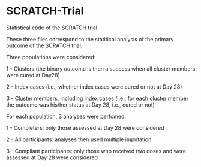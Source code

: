 # SCRATCH-Trial
Statistical code of the SCRATCH trial

These three files correspond to the statitical analysis of the primary outcome of the SCRATCH trial.

Three populations were considered:

1 - Clusters (the binary outcome is then a success when all cluster members were cured at Day28)

2 - Index cases (i.e., whether index cases were cured or not at Day 28)

3 - Cluster members, including index cases (i.e., for each cluster member the outcome was his/her status at Day 28, i.e., cured or not)



For each population, 3 analyses were perfomed:

1 - Completers: only those assessed at Day 28 were considered

2 - All participants: analyses then used multiple imputation

3 - Compliant participants: only those who received two doses and were assessed at Day 28 were considered
